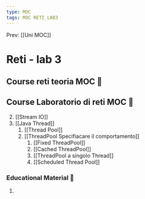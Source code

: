 ```yaml
---
type: MOC 
tags: MOC RETI_LAB3
---
```


Prev: [[Uni MOC]]

# Reti - lab 3

## Course reti teoria MOC  📒


## Course Laboratorio di reti MOC  📒
2. [[Stream IO]]
1. [[Java Thread]]
	1. [[Thread Pool]]
	2. [[ThreadPool Specifiacare il comportamento]]
		1. [[Fixed ThreadPool]]
		3. [[Cached ThreadPool]]
		2. [[ThreadPool a singolo Thread]]
		4. [[Scheduled Thread Pool]]



### Educational Material 🧱
1. 



